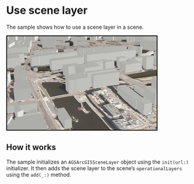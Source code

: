 # Use scene layer

The sample shows how to use a scene layer in a scene.

![](image1.png)

## How it works

The sample initializes an `AGSArcGISSceneLayer` object using the `init(url:)` initializer. It then adds the scene layer to the scene’s `operationalLayers` using the `add(_:)` method.
